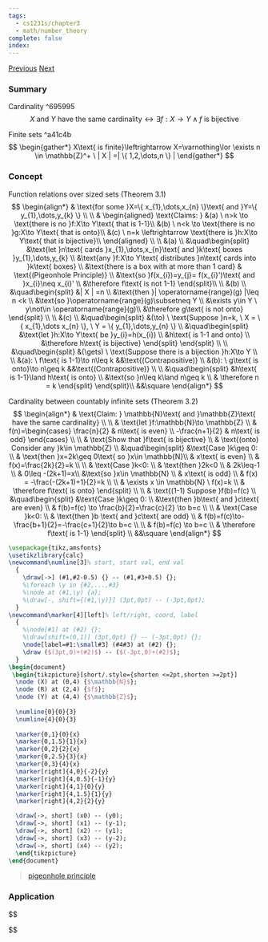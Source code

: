 ```yaml
---
tags:
  - cs1231s/chapter3
  - math/number_theory
complete: false
index:
---
```

[Previous](/labyrinth/notes/math/cs1231s/function_relations)   [Next](/labyrinth/notes/math/cs1231s/infinite_sets)

### Summary
Cardinality ^695995
$$
X\text{ and }Y\text{ have the same cardinality} \leftrightarrow \exists f:X\to Y \land f\text{ is bijective}
$$

Finite sets ^a41c4b
$$
\begin{gather*}
X\text{ is finite}\leftrightarrow X=\varnothing\lor \exists n \in \mathbb{Z}^+ \ | X | =| \{ 1,2,\dots,n \} |  
\end{gather*}
$$

### Concept
Function relations over sized sets (Theorem 3.1)
$$
\begin{align*}
& \text{for some }X=\{ x_{1},\dots,x_{n} \}\text{ and }Y=\{ y_{1},\dots,y_{k} \} \\
\\
& \begin{aligned}
\text{Claims: } &(a) \ n>k \to \text{there is no }f:X\to Y\text{ that is 1-1}\\
&(b) \ n<k \to \text{there is no }g:X\to Y\text{ that is onto}\\
&(c) \ n=k \leftrightarrow \text{there is }h:X\to Y\text{ that is bijective}\\
\end{aligned} \\
\\
&(a) \\
&\quad\begin{split}
&\text{let }n\text{ cards }x_{1},\dots,x_{n}\text{ and }k\text{ boxes }y_{1},\dots,y_{k} \\
&\text{any }f:X\to Y\text{ distributes }n\text{ cards into }k\text{ boxes} \\
&\text{there is a box with at more than 1 card} & \text{(Pigeonhole Principle)} \\
&\text{so }f(x_{i})=y_{j}= f(x_{i}')\text{ and }x_{i}\neq x_{i}' \\
&\therefore f\text{ is not 1-1}
\end{split}\\
\\
&(b) \\
&\quad\begin{split}
&| X | =n \\
&\text{then }| \operatorname{range}(g) |\leq n <k \\
&\text{so }\operatorname{range}(g)\subsetneq Y \\
&\exists y\in Y \ y\not\in \operatorname{range}(g)\\
&\therefore g\text{ is not onto}
\end{split} \\
\\
&(c) \\
&\quad\begin{split}
&(\to) \ \text{Suppose }n=k, \ X = \{ x_{1},\dots x_{n} \}, \ Y = \{ y_{1},\dots,y_{n} \} \\
&\quad\begin{split}
&\text{let }h:X\to Y\text{ be }y_{i}=h(x_{i}) \\
&h\text{ is 1-1 and onto} \\
&\therefore h\text{ is bijective}
\end{split}
\end{split} \\
\\
&\quad\begin{split}
&(\gets) \ \text{Suppose there is a bijection }h:X\to Y \\
\\
&(a): \ f\text{ is 1-1}\to n\leq k &&\text{(Contrapositive)} \\
&(b): \ g\text{ is onto}\to n\geq k &&\text{(Contrapositive)} \\
\\
&\quad\begin{split}
&h\text{ is 1-1}\land h\text{ is onto} \\
&\text{so }n\leq k\land n\geq k \\
& \therefore n = k
\end{split}
\end{split}\\
&&\square
\end{align*}
$$

Cardinality between countably infinite sets (Theorem 3.2)
$$
\begin{align*}
& \text{Claim: } \mathbb{N}\text{ and }\mathbb{Z}\text{ have the same cardinality} \\
\\
& \text{let }f:\mathbb{N}\to \mathbb{Z} \\
& f(n)=\begin{cases}
\frac{n}{2} & n\text{ is even} \\
-\frac{n+1}{2} & n\text{ is odd}
\end{cases} \\
\\
& \text{Show that }f\text{ is bijective} \\
& \text{(onto) Consider any }k\in \mathbb{Z} \\
&\quad\begin{split}
&\text{Case }k\geq 0: \\
& \text{then }x=2k\geq 0\text{ so }x\in \mathbb{N}\\
& x\text{ is even} \\
& f(x)=\frac{2k}{2}=k \\
\\
& \text{Case }k<0: \\
& \text{then }2k<0 \\
& 2k\leq-1 \\
& 0\leq -(2k+1)=x\\
&\text{so }x\in \mathbb{N} \\
& x\text{ is odd} \\
& f(x) = -\frac{-(2k+1)+1}{2}=k \\
\\
& \exists x \in \mathbb{N} \ f(x)=k \\
& \therefore f\text{ is onto}
\end{split} \\
\\
& \text{(1-1) Suppose }f(b)=f(c) \\
&\quad\begin{split}
&\text{Case }k\geq 0: \\
&\text{then }b\text{ and }c\text{ are even} \\
& f(b)=f(c) \to \frac{b}{2}=\frac{c}{2} \to b=c \\
\\
& \text{Case }k<0: \\
& \text{then }b \text{ and }c\text{ are odd} \\
& f(b)=f(c)\to-\frac{b+1}{2}=-\frac{c+1}{2}\to b=c \\
\\
& f(b)=f(c) \to b=c \\
& \therefore f\text{ is 1-1}
\end{split} \\
&&\square
\end{align*}
$$
```tikz
\usepackage{tikz,amsfonts}
\usetikzlibrary{calc}
\newcommand\numline[3]% start, start val, end val
  {
	\draw[->] (#1,#2-0.5) {} -- (#1,#3+0.5) {};
	%\foreach \y in {#2,...,#3}
	%\node at (#1,\y) {a};
	%\draw[-, shift={(#1,\y)}] (3pt,0pt) -- (-3pt,0pt);
  }
\newcommand\marker[4][left]% left/right, coord, label
  {
	%\node[#1] at (#2) {};
	%\draw[shift=(0,1)] (3pt,0pt) {} -- (-3pt,0pt) {};
	\node[label=#1:\small#3] (#4#3) at (#2) {};
	\draw ($(3pt,0)+(#2)$) -- ($(-3pt,0)+(#2)$);
  }
\begin{document}
 \begin{tikzpicture}[short/.style={shorten <=2pt,shorten >=2pt}]
  \node (X) at (0,4) {$\mathbb{N}$};
  \node (R) at (2,4) {$f$};
  \node (Y) at (4,4) {$\mathbb{Z}$};
  
  \numline{0}{0}{3}
  \numline{4}{0}{3}
  
  \marker{0,1}{0}{x}
  \marker{0,1.5}{1}{x}
  \marker{0,2}{2}{x}
  \marker{0,2.5}{3}{x}
  \marker{0,3}{4}{x}
  \marker[right]{4,0}{-2}{y}
  \marker[right]{4,0.5}{-1}{y}
  \marker[right]{4,1}{0}{y}
  \marker[right]{4,1.5}{1}{y}
  \marker[right]{4,2}{2}{y}

  \draw[->, short] (x0) -- (y0);
  \draw[->, short] (x1) -- (y-1);
  \draw[->, short] (x2) -- (y1);
  \draw[->, short] (x3) -- (y-2);
  \draw[->, short] (x4) -- (y2);
  \end{tikzpicture}
\end{document} 
```
> [pigeonhole principle](/labyrinth/notes/math/cs1231s/fundemental_methods_of_proof#^f49094)

### Application
$$

$$
